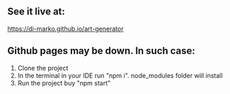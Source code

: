 ## See it live at:

https://di-marko.github.io/art-generator

## Github pages may be down. In such case:
1. Clone the project
2. In the terminal in your IDE run "npm i". node_modules folder will install
3. Run the project buy "npm start"
